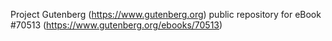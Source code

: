 Project Gutenberg (https://www.gutenberg.org) public repository for
eBook #70513 (https://www.gutenberg.org/ebooks/70513)
